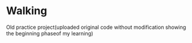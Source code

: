 # Walking
Old practice project(uploaded original code without modification showing the beginning phaseof my learning)
